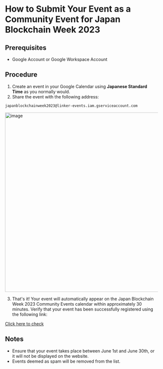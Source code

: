 # How to Submit Your Event as a Community Event for Japan Blockchain Week 2023

## Prerequisites

- Google Account or Google Workspace Account

## Procedure

1. Create an event in your Google Calendar using **Japanese Standard Time** as you normally would.
2. Share the event with the following address:

```email
japanblockchainweek2023@linker-events.iam.gserviceaccount.com
```

<img width="589" alt="image" src="https://user-images.githubusercontent.com/17715848/230682880-ee6b5dce-7ba2-42b0-b8e8-a9d28c604892.png">

3. That's it! Your event will automatically appear on the Japan Blockchain Week 2023 Community Events calendar within approximately 30 minutes. Verify that your event has been successfully registered using the following link:

[Click here to check](https://calendar.google.com/calendar/embed?src=k51ehg5t1irmrjeh27pmbg9m8s%40group.calendar.google.com&showDate=0&dates=20230601/20230630&wkst=1&bgcolor=%23ffffff&ctz=Asia/Tokyo&showTitle=0&showNav=0&showTabs=0&mode=AGENDA&showPrint=0&showCalendars=0)

## Notes

- Ensure that your event takes place between June 1st and June 30th, or it will not be displayed on the website.
- Events deemed as spam will be removed from the list.
